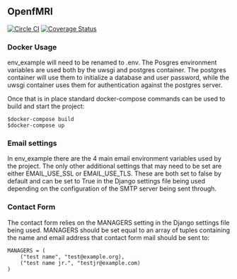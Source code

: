 ## OpenfMRI
[![Circle CI](https://circleci.com/gh/poldracklab/open_fmri.svg?style=shield)](https://circleci.com/gh/poldracklab/open_fmri)
[![Coverage Status](https://coveralls.io/repos/poldracklab/open_fmri/badge.svg?branch=master&service=github)](https://coveralls.io/github/poldracklab/open_fmri?branch=master)
### Docker Usage
env_example will need to be renamed to .env. The Posgres environment variables
are used both by the uwsgi and postgres container. The postgres container will
use them to initialize a database and user password, while the uwsgi container
uses them for authentication against the postgres server.

Once that is in place standard docker-compose commands can be used to build and
start the project:
```
$docker-compose build
$docker-compose up
```

### Email settings
In env_example there are the 4 main email environment variables used by the 
project. The only other additional settings that may need to be set are either
EMAIL_USE_SSL or EMAIL_USE_TLS. These are both set to false by default and can
be set to True in the Django settings file being used depending on the 
configuration of the SMTP server being sent through.

### Contact Form
The contact form relies on the MANAGERS setting in the Django settings file 
being used. MANAGERS should be set equal to an array of tuples containing the
name and email address that contact form mail should be sent to:

```
MANAGERS = (
    ("test name", "test@example.org), 
    ("test name jr.", "testjr@example.com)
)
```
